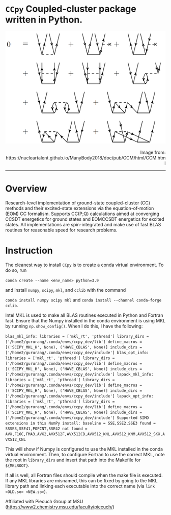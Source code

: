 
# ```CCpy``` Coupled-cluster package written in Python.
![image](Diagrams-CCD.png)
<p style="text-align: right;">Image from: https://nucleartalent.github.io/ManyBody2018/doc/pub/CCM/html/CCM.html</p>

---
# Overview
Research-level implementation of ground-state coupled-cluster (CC) methods and their excited-state extensions
via the equation-of-motion (EOM) CC formalism. Supports CC(P;Q) calculations aimed at converging CCSDT energetics
for ground states and EOMCCSDT energetics for excited states. All implementations are spin-integrated and make 
use of fast BLAS routines for reasonable speed for research problems. 

# Instruction
The cleanest way to install `CCpy` is to create a conda virtual environment. To do so, run

`conda create --name <env_name> python=3.9` 

and install `numpy`, `scipy`, `mkl`, and `cclib` with the command

`conda install numpy scipy mkl` and `conda install --channel conda-forge cclib`.

Intel MKL is used to make all BLAS routines executed in Python and Fortran fast. Ensure that the Numpy installed
in the conda environment is using MKL by running `np.show_config()`. When I do this, I have the following:

`
blas_mkl_info:
    libraries = ['mkl_rt', 'pthread']
    library_dirs = ['/home2/gururang/.conda/envs/ccpy_dev/lib']
    define_macros = [('SCIPY_MKL_H', None), ('HAVE_CBLAS', None)]
    include_dirs = ['/home2/gururang/.conda/envs/ccpy_dev/include']
blas_opt_info:
    libraries = ['mkl_rt', 'pthread']
    library_dirs = ['/home2/gururang/.conda/envs/ccpy_dev/lib']
    define_macros = [('SCIPY_MKL_H', None), ('HAVE_CBLAS', None)]
    include_dirs = ['/home2/gururang/.conda/envs/ccpy_dev/include']
lapack_mkl_info:
    libraries = ['mkl_rt', 'pthread']
    library_dirs = ['/home2/gururang/.conda/envs/ccpy_dev/lib']
    define_macros = [('SCIPY_MKL_H', None), ('HAVE_CBLAS', None)]
    include_dirs = ['/home2/gururang/.conda/envs/ccpy_dev/include']
lapack_opt_info:
    libraries = ['mkl_rt', 'pthread']
    library_dirs = ['/home2/gururang/.conda/envs/ccpy_dev/lib']
    define_macros = [('SCIPY_MKL_H', None), ('HAVE_CBLAS', None)]
    include_dirs = ['/home2/gururang/.conda/envs/ccpy_dev/include']
Supported SIMD extensions in this NumPy install:
    baseline = SSE,SSE2,SSE3
    found = SSSE3,SSE41,POPCNT,SSE42
    not found = AVX,F16C,FMA3,AVX2,AVX512F,AVX512CD,AVX512_KNL,AVX512_KNM,AVX512_SKX,AVX512_CNL
`

This will show if Numpy is configured to use the MKL installed in the conda virtual environment. Then, to configure
Fortran to use the correct MKL, note the root in `library_dirs` and insert that path into the Makefile for `${MKLROOT}`.

If all is well, all Fortran files should compile when the make file is executed. If any MKL libraries are misnamed, this
can be fixed by going to the MKL library path and linking each executable into the correct name (via `link <OLD.so> <NEW.so>`). 

Affiliated with Piecuch Group at MSU (https://www2.chemistry.msu.edu/faculty/piecuch/)
